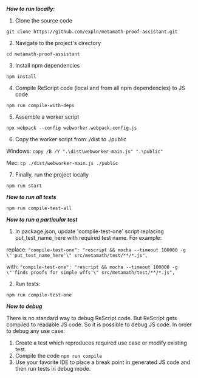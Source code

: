 ***How to run locally:***

1. Clone the source code

`git clone https://github.com/expln/metamath-proof-assistant.git`

2. Navigate to the project's directory

`cd metamath-proof-assistant`

3. Install npm dependencies

`npm install`

4. Compile ReScript code (local and from all npm dependencies) to JS code

`npm run compile-with-deps`

5. Assemble a worker script

`npx webpack --config webworker.webpack.config.js`

6. Copy the worker script from ./dist to ./public

Windows: `copy /B /Y ".\dist\webworker-main.js" ".\public"`

Mac: `cp ./dist/webworker-main.js ./public`

7. Finally, run the project locally

`npm run start`

***How to run all tests***

`npm run compile-test-all`

***How to run a particular test***

1. In package.json, update 'compile-test-one' script replacing put_test_name_here with required test name. For example:

replace: `"compile-test-one": "rescript && mocha --timeout 100000 -g \"'put_test_name_here'\" src/metamath/test/**/*.js",`

with: `"compile-test-one": "rescript && mocha --timeout 100000 -g \"'finds proofs for simple wffs'\" src/metamath/test/**/*.js",`

2. Run tests:

`npm run compile-test-one`

***How to debug***

There is no standard way to debug ReScript code. But ReScript gets compiled to readable JS code. So it is possible to debug JS code. In order to debug any use case:
1. Create a test which reproduces required use case or modify existing test.
2. Compile the code `npm run compile`
3. Use your favorite IDE to place a break point in generated JS code and then run tests in debug mode.